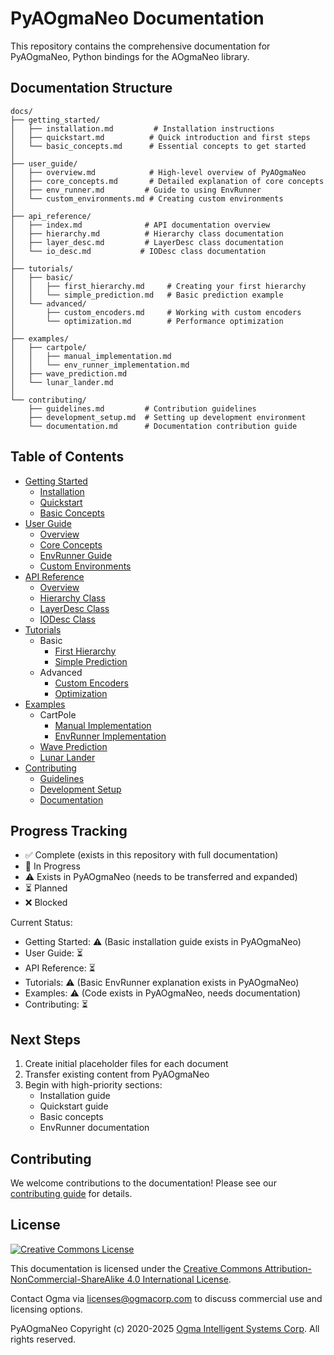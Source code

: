 <!---
  PyAOgmaNeo Documentation
  Copyright(c) 2020-2025 Ogma Intelligent Systems Corp. All rights reserved.
--->

# PyAOgmaNeo Documentation

This repository contains the comprehensive documentation for PyAOgmaNeo, Python bindings for the AOgmaNeo library.

## Documentation Structure

```
docs/
├── getting_started/
│   ├── installation.md         # Installation instructions
│   ├── quickstart.md          # Quick introduction and first steps
│   └── basic_concepts.md      # Essential concepts to get started
│
├── user_guide/
│   ├── overview.md            # High-level overview of PyAOgmaNeo
│   ├── core_concepts.md       # Detailed explanation of core concepts
│   ├── env_runner.md         # Guide to using EnvRunner
│   └── custom_environments.md # Creating custom environments
│
├── api_reference/
│   ├── index.md              # API documentation overview
│   ├── hierarchy.md          # Hierarchy class documentation
│   ├── layer_desc.md         # LayerDesc class documentation
│   └── io_desc.md           # IODesc class documentation
│
├── tutorials/
│   ├── basic/
│   │   ├── first_hierarchy.md     # Creating your first hierarchy
│   │   └── simple_prediction.md   # Basic prediction example
│   └── advanced/
│       ├── custom_encoders.md     # Working with custom encoders
│       └── optimization.md        # Performance optimization
│
├── examples/
│   ├── cartpole/
│   │   ├── manual_implementation.md
│   │   └── env_runner_implementation.md
│   ├── wave_prediction.md
│   └── lunar_lander.md
│
└── contributing/
    ├── guidelines.md         # Contribution guidelines
    ├── development_setup.md  # Setting up development environment
    └── documentation.md      # Documentation contribution guide
```

## Table of Contents

- [Getting Started](#getting-started)
  - [Installation](docs/getting_started/installation.md)
  - [Quickstart](docs/getting_started/quickstart.md)
  - [Basic Concepts](docs/getting_started/basic_concepts.md)
- [User Guide](#user-guide)
  - [Overview](docs/user_guide/overview.md)
  - [Core Concepts](docs/user_guide/core_concepts.md)
  - [EnvRunner Guide](docs/user_guide/env_runner.md)
  - [Custom Environments](docs/user_guide/custom_environments.md)
- [API Reference](#api-reference)
  - [Overview](docs/api_reference/index.md)
  - [Hierarchy Class](docs/api_reference/hierarchy.md)
  - [LayerDesc Class](docs/api_reference/layer_desc.md)
  - [IODesc Class](docs/api_reference/io_desc.md)
- [Tutorials](#tutorials)
  - Basic
    - [First Hierarchy](docs/tutorials/basic/first_hierarchy.md)
    - [Simple Prediction](docs/tutorials/basic/simple_prediction.md)
  - Advanced
    - [Custom Encoders](docs/tutorials/advanced/custom_encoders.md)
    - [Optimization](docs/tutorials/advanced/optimization.md)
- [Examples](#examples)
  - CartPole
    - [Manual Implementation](docs/examples/cartpole/manual_implementation.md)
    - [EnvRunner Implementation](docs/examples/cartpole/env_runner_implementation.md)
  - [Wave Prediction](docs/examples/wave_prediction.md)
  - [Lunar Lander](docs/examples/lunar_lander.md)
- [Contributing](#contributing)
  - [Guidelines](docs/contributing/guidelines.md)
  - [Development Setup](docs/contributing/development_setup.md)
  - [Documentation](docs/contributing/documentation.md)

## Progress Tracking

- ✅ Complete (exists in this repository with full documentation)
- 🔄 In Progress
- ⚠️ Exists in PyAOgmaNeo (needs to be transferred and expanded)
- ⏳ Planned
- ❌ Blocked

Current Status:
- Getting Started: ⚠️ (Basic installation guide exists in PyAOgmaNeo)
- User Guide: ⏳
- API Reference: ⏳
- Tutorials: ⚠️ (Basic EnvRunner explanation exists in PyAOgmaNeo)
- Examples: ⚠️ (Code exists in PyAOgmaNeo, needs documentation)
- Contributing: ⏳

## Next Steps

1. Create initial placeholder files for each document
2. Transfer existing content from PyAOgmaNeo
3. Begin with high-priority sections:
   - Installation guide
   - Quickstart guide
   - Basic concepts
   - EnvRunner documentation

## Contributing

We welcome contributions to the documentation! Please see our [contributing guide](docs/contributing/guidelines.md) for details.

## License

<a rel="license" href="http://creativecommons.org/licenses/by-nc-sa/4.0/"><img alt="Creative Commons License" style="border-width:0" src="https://i.creativecommons.org/l/by-nc-sa/4.0/88x31.png" /></a>

This documentation is licensed under the [Creative Commons Attribution-NonCommercial-ShareAlike 4.0 International License](http://creativecommons.org/licenses/by-nc-sa/4.0/).

Contact Ogma via licenses@ogmacorp.com to discuss commercial use and licensing options.

PyAOgmaNeo Copyright (c) 2020-2025 [Ogma Intelligent Systems Corp](https://ogmacorp.com). All rights reserved. 